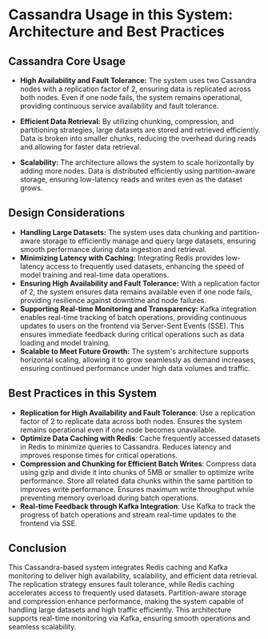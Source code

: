 # Cassandra Usage in this System: Architecture and Best Practices

## Cassandra Core Usage

- **High Availability and Fault Tolerance:** The system uses two Cassandra nodes with a replication factor of 2, ensuring data is replicated across both nodes. Even if one node fails, the system remains operational, providing continuous service availability and fault tolerance.

- **Efficient Data Retrieval:** By utilizing chunking, compression, and partitioning strategies, large datasets are stored and retrieved efficiently. Data is broken into smaller chunks, reducing the overhead during reads and allowing for faster data retrieval.
- **Scalability:** The architecture allows the system to scale horizontally by adding more nodes. Data is distributed efficiently using partition-aware storage, ensuring low-latency reads and writes even as the dataset grows. 


## Design Considerations

- **Handling Large Datasets:** The system uses data chunking and partition-aware storage to efficiently manage and query large datasets, ensuring smooth performance during data ingestion and retrieval.
- **Minimizing Latency with Caching:** Integrating Redis provides low-latency access to frequently used datasets, enhancing the speed of model training and real-time data operations.
- **Ensuring High Availability and Fault Tolerance:** With a replication factor of 2, the system ensures data remains available even if one node fails, providing resilience against downtime and node failures.
- **Supporting Real-time Monitoring and Transparency:** Kafka integration enables real-time tracking of batch operations, providing continuous updates to users on the frontend via Server-Sent Events (SSE). This ensures immediate feedback during critical operations such as data loading and model training.
- **Scalable to Meet Future Growth:** The system's architecture supports horizontal scaling, allowing it to grow seamlessly as demand increases, ensuring continued performance under high data volumes and traffic.

## Best Practices in this System

- **Replication for High Availability and Fault Tolerance**: Use a replication factor of 2 to replicate data across both nodes. Ensures the system remains operational even if one node becomes unavailable.
- **Optimize Data Caching with Redis**:  Cache frequently accessed datasets in Redis to minimize queries to Cassandra.  Reduces latency and improves response times for critical operations. 
- **Compression and Chunking for Efficient Batch Writes**: Compress data using gzip and divide it into chunks of 5MB or smaller to optimize write performance. Store all related data chunks within the same partition to improves write performance.  Ensures maximum write throughput while preventing memory overload during batch operations.
- **Real-time Feedback through Kafka Integration**: Use Kafka to track the progress of batch operations and stream real-time updates to the frontend via SSE.


## Conclusion
This Cassandra-based system integrates Redis caching and Kafka monitoring to deliver high availability, scalability, and efficient data retrieval. The replication strategy ensures fault tolerance, while Redis caching accelerates access to frequently used datasets. Partition-aware storage and compression enhance performance, making the system capable of handling large datasets and high traffic efficiently. This architecture supports real-time monitoring via Kafka, ensuring smooth operations and seamless scalability.